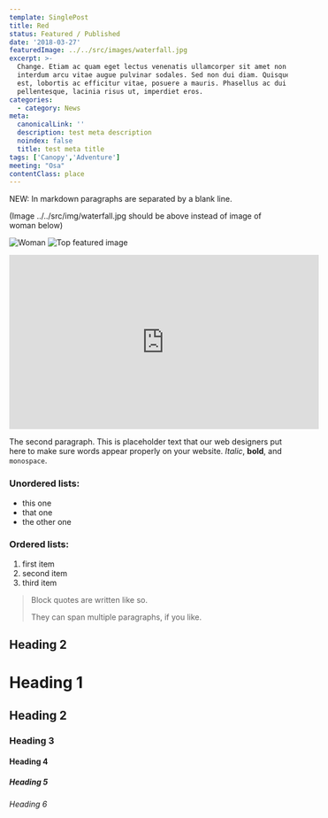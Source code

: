 ```yaml
---
template: SinglePost
title: Red
status: Featured / Published
date: '2018-03-27'
featuredImage: ../../src/images/waterfall.jpg
excerpt: >-
  Change. Etiam ac quam eget lectus venenatis ullamcorper sit amet non arcu. Nullam
  interdum arcu vitae augue pulvinar sodales. Sed non dui diam. Quisque lectus
  est, lobortis ac efficitur vitae, posuere a mauris. Phasellus ac dui
  pellentesque, lacinia risus ut, imperdiet eros.
categories:
  - category: News
meta:
  canonicalLink: ''
  description: test meta description
  noindex: false
  title: test meta title
tags: ['Canopy','Adventure']
meeting: "Osa"
contentClass: place
---
```

NEW: In markdown paragraphs are separated by a blank line.

(Image ../../src/img/waterfall.jpg should be above instead of image of woman below)

![Woman](https://ucarecdn.com/ac9898a0-413a-467b-95fa-0a9959c30710/)
![Top featured image](https://ucarecdn.com/94633346-778b-4474-8039-b18280ec73a3/)

<iframe width="560" height="315" src="https://www.youtube.com/embed/Id64silK_7M" frameborder="0" allow="accelerometer; autoplay; encrypted-media; gyroscope; picture-in-picture" allowfullscreen></iframe>

The second paragraph. This is placeholder text that our web designers put here to make sure words appear properly on your website. _Italic_, **bold**, and `monospace`.

### Unordered lists:

* this one
* that one
* the other one

### Ordered lists:

1. first item
2. second item
3. third item

> Block quotes are written like so.
>
> They can span multiple paragraphs,
> if you like.

## Heading 2

# Heading 1

## Heading 2

### Heading 3

#### Heading 4

##### Heading 5

###### Heading 6
